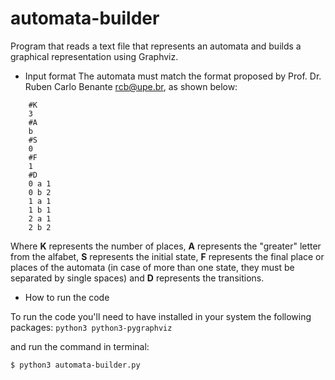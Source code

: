 # automata-builder
Program that reads a text file that represents an automata and builds a graphical representation using Graphviz.

* Input format
The automata must match the format proposed by Prof. Dr. Ruben Carlo Benante <rcb@upe.br>, as shown below:

```
    #K
    3
    #A
    b
    #S
    0
    #F
    1
    #D
    0 a 1
    0 b 2
    1 a 1
    1 b 1
    2 a 1
    2 b 2
```

Where **K** represents the number of places, **A** represents the "greater" letter from the alfabet, **S** represents the initial state, **F** represents the final place or places of the automata (in case of more than one state, they must be separated by single spaces) and **D** represents the transitions.

* How to run the code

To run the code you'll need to have installed in your system the following packages:
` python3 python3-pygraphviz `

and run the command in terminal:

    $ python3 automata-builder.py 
